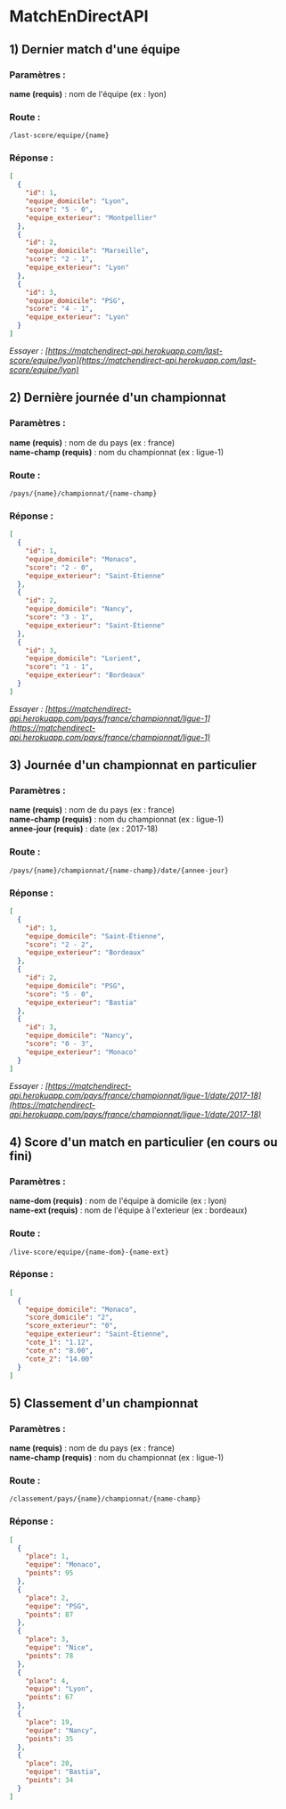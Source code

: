 # MatchEnDirectAPI

## 1) Dernier match d'une équipe

### Paramètres :


<b>name (requis)</b> : nom de l'équipe (ex : lyon)

### Route :

```
/last-score/equipe/{name}
```

### Réponse :

```json
[
  {
    "id": 1,
    "equipe_domicile": "Lyon",
    "score": "5 - 0",
    "equipe_exterieur": "Montpellier"
  },
  {
    "id": 2,
    "equipe_domicile": "Marseille",
    "score": "2 - 1",
    "equipe_exterieur": "Lyon"
  },
  {
    "id": 3,
    "equipe_domicile": "PSG",
    "score": "4 - 1",
    "equipe_exterieur": "Lyon"
  }
]
```

_Essayer : [https://matchendirect-api.herokuapp.com/last-score/equipe/lyon](https://matchendirect-api.herokuapp.com/last-score/equipe/lyon)_

## 2) Dernière journée d'un championnat

### Paramètres :

<b>name (requis)</b> : nom de du pays (ex : france) <br>
<b>name-champ (requis)</b> : nom du championnat (ex : ligue-1)

### Route :

```
/pays/{name}/championnat/{name-champ}
```

### Réponse :

```json
[
  {
    "id": 1,
    "equipe_domicile": "Monaco",
    "score": "2 - 0",
    "equipe_exterieur": "Saint-Étienne"
  },
  {
    "id": 2,
    "equipe_domicile": "Nancy",
    "score": "3 - 1",
    "equipe_exterieur": "Saint-Étienne"
  },
  {
    "id": 3,
    "equipe_domicile": "Lorient",
    "score": "1 - 1",
    "equipe_exterieur": "Bordeaux"
  }
]
```

_Essayer : [https://matchendirect-api.herokuapp.com/pays/france/championnat/ligue-1](https://matchendirect-api.herokuapp.com/pays/france/championnat/ligue-1)_

## 3) Journée d'un championnat en particulier

### Paramètres :

<b>name (requis)</b> : nom de du pays (ex : france) <br>
<b>name-champ (requis)</b> : nom du championnat (ex : ligue-1) <br>
<b>annee-jour (requis)</b> : date (ex : 2017-18)

### Route :

```
/pays/{name}/championnat/{name-champ}/date/{annee-jour}
```

### Réponse :

```json
[
  {
    "id": 1,
    "equipe_domicile": "Saint-Étienne",
    "score": "2 - 2",
    "equipe_exterieur": "Bordeaux"
  },
  {
    "id": 2,
    "equipe_domicile": "PSG",
    "score": "5 - 0",
    "equipe_exterieur": "Bastia"
  },
  {
    "id": 3,
    "equipe_domicile": "Nancy",
    "score": "0 - 3",
    "equipe_exterieur": "Monaco"
  }
]
```

_Essayer : [https://matchendirect-api.herokuapp.com/pays/france/championnat/ligue-1/date/2017-18](https://matchendirect-api.herokuapp.com/pays/france/championnat/ligue-1/date/2017-18)_

## 4) Score d'un match en particulier (en cours ou fini)

### Paramètres :

<b>name-dom (requis)</b> : nom de l'équipe à domicile (ex : lyon) <br>
<b>name-ext (requis)</b> : nom de l'équipe à l'exterieur (ex : bordeaux)

### Route :

```
/live-score/equipe/{name-dom}-{name-ext}
```

### Réponse :

```json
[
  {
    "equipe_domicile": "Monaco",
    "score_domicile": "2",
    "score_exterieur": "0",
    "equipe_exterieur": "Saint-Étienne",
    "cote_1": "1.12",
    "cote_n": "8.00",
    "cote_2": "14.00"
  }
]
```

## 5) Classement d'un championnat

### Paramètres :

<b>name (requis)</b> : nom de du pays (ex : france) <br>
<b>name-champ (requis)</b> : nom du championnat (ex : ligue-1)

### Route :

```
/classement/pays/{name}/championnat/{name-champ}
```

### Réponse :

```json
[
  {
    "place": 1,
    "equipe": "Monaco",
    "points": 95
  },
  {
    "place": 2,
    "equipe": "PSG",
    "points": 87
  },
  {
    "place": 3,
    "equipe": "Nice",
    "points": 78
  },
  {
    "place": 4,
    "equipe": "Lyon",
    "points": 67
  },
  {
    "place": 19,
    "equipe": "Nancy",
    "points": 35
  },
  {
    "place": 20,
    "equipe": "Bastia",
    "points": 34
  }
]
```